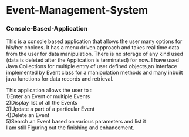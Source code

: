 # Event-Management-System
### Console-Based-Application
This is a console based application that allows the user many options for his/her choices. It has a menu driven approach and takes real time data from the user for data manipulation.
There is no storage of any kind used (data is deleted after the Application is terminated) for now. I have used Java Collections for multiple entry of user defined objects,an Interface implemented by Event class for a manipulation methods and many inbuilt java functions for data records and retrieval.

This application allows the user to :\
1)Enter an Event or multiple Events\
2)Display list of all the Events\
3)Update a part of a particular Event\
4)Delete an Event\
5)Search an Event based on various parameters and list it\
I am still Figuring out the finishing and enhancement.
